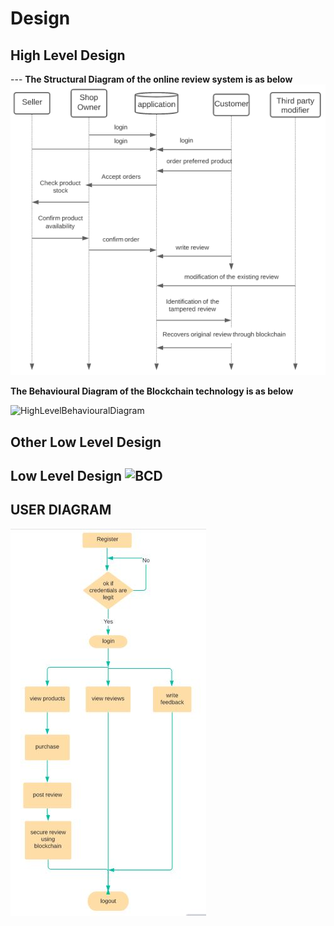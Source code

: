 # Design

## High Level Design 

--- **The Structural Diagram of the online review system is as below**
![HighLevelStructuralDiagram](https://github.com/meghuh/online-review-system-using-blockchain/blob/main/images/squence_diagram.png)

**The Behavioural Diagram of the Blockchain technology is as below**

![HighLevelBehaviouralDiagram](https://www.researchgate.net/profile/Fahad_Ahamd/publication/330885019/figure/fig4/AS:725545826414595@1549995013930/Working-of-Blockchain-Technology.jpg)
## Other Low Level Design
## Low Level Design ![BCD](https://user-images.githubusercontent.com/88431312/128477083-10a8e37c-23a4-4dba-ac0f-96efe51a3041.JPG)


## USER DIAGRAM

![user_diagram](https://github.com/meghuh/online-review-system-using-blockchain/blob/main/images/user_diagram.JPG)
